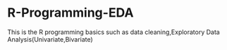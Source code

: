 # R-Programming-EDA
This is the R programming basics such as data cleaning,Exploratory Data Analysis(Univariate,Bivariate) 
